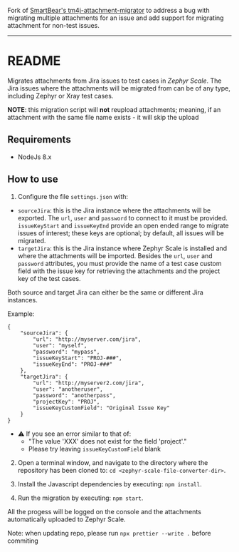 Fork of [SmartBear's tm4j-attachment-migrator](https://bitbucket.org/smartbeartm4j/tm4j-attachment-migrator) to address
a bug with migrating multiple attachments for an issue and add support for migrating attachment for non-test issues.

---

# README

Migrates attachments from Jira issues to test cases in _Zephyr Scale_. The Jira issues where the attachments will be migrated from can be of any type, including Zephyr or Xray test cases.

**NOTE**: this migration script will **not** reupload attachments; meaning, if an attachment with the same file name exists - it will skip the upload

## Requirements

- NodeJs 8.x

## How to use

1. Configure the file `settings.json` with:

- `sourceJira`: this is the Jira instance where the attachments will be exported. The `url`, `user` and `password` to connect to it must be provided. `issueKeyStart` and `issueKeyEnd` provide an open ended range to migrate issues of interest; these keys are optional; by default, all issues will be migrated.
- `targetJira`: this is the Jira instance where Zephyr Scale is installed and where the attachments will be imported. Besides the `url`, `user` and `password` attributes, you must provide the name of a test case custom field with the issue key for retrieving the attachments and the project key of the test cases.

Both source and target Jira can either be the same or different Jira instances.

Example:

```
{
	"sourceJira": {
		"url": "http://myserver.com/jira",
		"user": "myself",
		"password": "mypass",
		"issueKeyStart": "PROJ-###",
    	"issueKeyEnd": "PROJ-###"
	},
	"targetJira": {
		"url": "http://myserver2.com/jira",
		"user": "anotheruser",
		"password": "anotherpass",
		"projectKey": "PROJ",
		"issueKeyCustomField": "Original Issue Key"
	}
}
```

- ⚠ If you see an error similar to that of:
  - "The value 'XXX' does not exist for the field 'project'."
  - Please try leaving `issueKeyCustomField` blank

2. Open a terminal window, and navigate to the directory where the repository has been cloned to: `cd <zephyr-scale-file-converter-dir>`.

3. Install the Javascript dependencies by executing: `npm install`.

4. Run the migration by executing: `npm start`.

All the progess will be logged on the console and the attachments automatically uploaded to Zephyr Scale.

Note: when updating repo, please run `npx prettier --write .` before commiting
